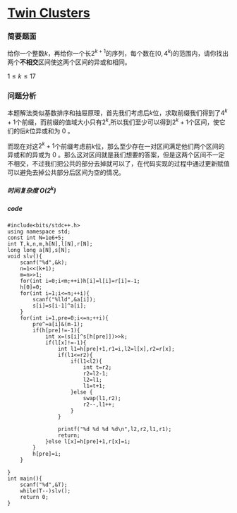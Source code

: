 # [Twin Clusters](https://codeforces.com/contest/1835/problem/C)

### 简要题面
给你一个整数$k$，再给你一个长$2^{k+1}$的序列，每个数在$[0,4^k)$的范围内，请你找出两个**不相交**区间使这两个区间的异或和相同。

$1 \le k \le 17$

### 问题分析
本题解法类似基数排序和抽屉原理，首先我们考虑后$k$位，求取前缀我们得到了$4^k+1$个前缀，而前缀的值域大小只有$2^k$,所以我们至少可以得到$2^k+1$个区间，使它们的后$k$位异或和为 0 。

而现在对这$2^k+1$个前缀考虑前$k$位，那么至少存在一对区间满足他们两个区间的异或和的异或为 $0$ 。那么这对区间就是我们想要的答案，但是这两个区间不一定不相交，不过我们把公共的部分去掉就可以了，在代码实现的过程中通过更新赋值可以避免去掉公共部分后区间为空的情况。

##### 时间复杂度 $O(2^k)$
##### code 
```
#include<bits/stdc++.h>
using namespace std;
const int N=1e6+5;
int T,k,n,m,h[N],l[N],r[N];
long long a[N],s[N];
void slv(){
	scanf("%d",&k);
	n=1<<(k+1);
	m=n>>1;
	for(int i=0;i<m;++i)h[i]=l[i]=r[i]=-1;
	h[0]=0;
	for(int i=1;i<=n;++i){
		scanf("%lld",&a[i]);
		s[i]=s[i-1]^a[i];
	}
	for(int i=1,pre=0;i<=n;++i){
		pre^=a[i]&(m-1);
		if(h[pre]!=-1){
			int x=(s[i]^s[h[pre]])>>k;
			if(l[x]!=-1){
				int l1=h[pre]+1,r1=i,l2=l[x],r2=r[x];
				if(l1<=r2){
					if(l1<l2){
						int t=r2;
						r2=l2-1;
						l2=l1;
						l1=t+1;
					}else {
						swap(l1,r2);
						r2--,l1++;
					}
				}
				
				printf("%d %d %d %d\n",l2,r2,l1,r1);
				return;
			}else l[x]=h[pre]+1,r[x]=i;
		}
		h[pre]=i;
	}
	
}
int main(){
	scanf("%d",&T);
	while(T--)slv();
	return 0;
}
```